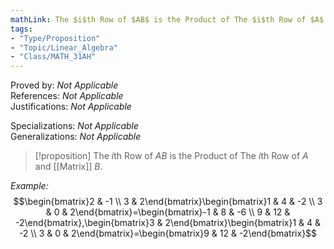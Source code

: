 ```yaml
---  
mathLink: The $i$th Row of $AB$ is the Product of The $i$th Row of $A$ and Matrix $B$.  
tags:  
- "Type/Proposition"  
- "Topic/Linear_Algebra"  
- "Class/MATH_31AH"  
---  
```

Proved by: <i>Not Applicable</i>  
References: <i>Not Applicable</i>  
Justifications: <i>Not Applicable</i>  
  
Specializations: <i>Not Applicable</i>  
Generalizations: <i>Not Applicable</i>  
  
> [!proposition] The $i$th Row of $AB$ is the Product of The $i$th Row of $A$ and [[Matrix]] $B$.  
  
*Example:*  
$$\begin{bmatrix}2 & -1 \\  
3 & 2\end{bmatrix}\begin{bmatrix}1 & 4 & -2 \\  
3 & 0 & 2\end{bmatrix}=\begin{bmatrix}-1 & 8 & -6 \\  
9 & 12 & -2\end{bmatrix},\begin{bmatrix}3 & 2\end{bmatrix}\begin{bmatrix}1 & 4 & -2 \\  
3 & 0 & 2\end{bmatrix}=\begin{bmatrix}9 & 12 & -2\end{bmatrix}$$  
